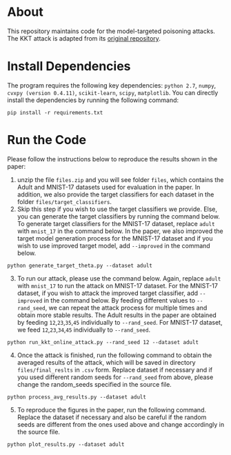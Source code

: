 # About
This repository maintains code for the model-targeted poisoning attacks. The KKT attack is adapted from its [original repository](https://github.com/kohpangwei/data-poisoning-journal-release).
# Install Dependencies
The program requires the following key dependencies:
`python 2.7`, `numpy`, `cvxpy (version 0.4.11)`, `scikit-learn`, `scipy`, `matplotlib`. You can directly install the dependencies by running the following command:
```
pip install -r requirements.txt
```

# Run the Code
Please follow the instructions below to reproduce the results shown in the paper:
1. unzip the file `files.zip` and you will see folder `files`, which contains the Adult and MNIST-17 datasets used for evaluation in the paper. In addition, we also provide the target classifiers for each dataset in the folder `files/target_classifiers`.
2. Skip this step if you wish to use the target classifiers we provide. Else, you can generate the target classifiers by running the command below. To generate target classifiers for the MNIST-17 dataset, replace `adult` with `mnist_17` in the command below. In the paper, we also improved the target model generation process for the MNIST-17 dataset and if you wish to use improved target model, add `--improved` in the command below.
```
python generate_target_theta.py --dataset adult
```

3. To run our attack, please use the command below. Again, replace `adult` with `mnist_17` to run the attack on MNIST-17 dataset. For the MNIST-17 dataset, if you wish to attack the improved target classifier, add `--improved` in the command below. By feeding different values to `--rand_seed`, we can repeat the attack process for multiple times and obtain more stable results. The Adult results in the paper are obtained by feeding `12`,`23`,`35`,`45` individually to `--rand_seed`. For MNIST-17 dataset, we feed `12`,`23`,`34`,`45` individually to `--rand_seed`.
```
python run_kkt_online_attack.py --rand_seed 12 --dataset adult
```

4. Once the attack is finished, run the following command to obtain the averaged results of the attack, which will be saved in directory `files/final_reslts` in `.csv` form. Replace dataset if necessary and if you used different random seeds for `--rand_seed` from above, please change the random_seeds specified in the source file.
```
python process_avg_results.py --dataset adult
```


5. To reproduce the figures in the paper, run the following command. Replace the dataset if necessary and also be careful if the random seeds are different from the ones used above and change accordingly in the source file. 
```
python plot_results.py --dataset adult
```

